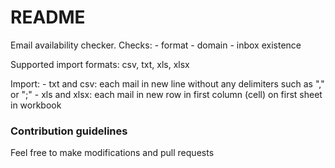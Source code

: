 # README #

Email availability checker.
Checks:
    - format
    - domain
    - inbox existence
 
Supported import formats: csv, txt, xls, xlsx

Import:
	- txt and csv: each mail in new line without any delimiters such as "," or ";"
	- xls and xlsx: each mail in new row in first column (cell) on first sheet in workbook

### Contribution guidelines ###

Feel free to make modifications and pull requests
